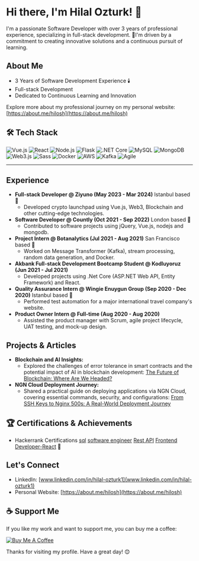 # Hi there, I'm Hilal Ozturk! 👋

I'm a passionate Software Developer with over 3 years of professional experience, specializing in full-stack development. 🦄I'm driven by a commitment to creating innovative solutions and a continuous pursuit of learning.

## About Me

-   3 Years of Software Development Experience 🕯️
-   Full-stack Development
-   Dedicated to Continuous Learning and Innovation

Explore more about my professional journey on my personal website: [https://about.me/hilosh](https://about.me/hilosh)

## 🛠️ Tech Stack

![Vue.js](https://img.shields.io/badge/-Vue.js-333333?style=flat&logo=vue.js)
![React](https://img.shields.io/badge/-React-333333?style=flat&logo=react)
![Node.js](https://img.shields.io/badge/-Node.js-333333?style=flat&logo=node.js)
![Flask](https://img.shields.io/badge/-Flask-333333?style=flat&logo=flask)
![.NET Core](https://img.shields.io/badge/-.NET_Core-333333?style=flat&logo=dotnet)
![MySQL](https://img.shields.io/badge/-MySQL-333333?style=flat&logo=mysql)
![MongoDB](https://img.shields.io/badge/-MongoDB-333333?style=flat&logo=mongodb)
![Web3.js](https://img.shields.io/badge/-Web3.js-333333?style=flat&logo=javascript)
![Sass](https://img.shields.io/badge/-Agile-333333?style=flat&logo=sass)
![Docker](https://img.shields.io/badge/-Docker-333333?style=flat&logo=docker)
![AWS](https://img.shields.io/badge/-AWS-333333?style=flat&logo=amazon-aws)
![Kafka](https://img.shields.io/badge/-Kafka-333333?style=flat&logo=apache-kafka)
![Agile](https://img.shields.io/badge/-Agile-333333?style=flat&logo=agile)

---

## Experience

-   **Full-stack Developer @ Ziyuno (May 2023 - Mar 2024)** Istanbul based📍
    -   Developed crypto launchpad using Vue.js, Web3, Blockchain and other cutting-edge technologies.
-   **Software Developer @ Countly (Oct 2021 - Sep 2022)** London based 📍
    -   Contributed to software projects using jQuery, Vue.js, nodejs and mongodb.
-   **Project Intern @ Botanalytics (Jul 2021 - Aug 2021)** San Francisco based 📍
    -   Worked on Message Transformer (Kafka), stream processing, random data generation, and Docker.
-   **Akbank Full-stack Development Bootcamp Student @ Kodluyoruz (Jun 2021 - Jul 2021)**
    -   Developed projects using .Net Core (ASP.NET Web API, Entity Framework) and React.
-   **Quality Assurance Intern @ Wingie Enuygun Group (Sep 2020 - Dec 2020)** Istanbul based 📍
    -   Performed test automation for a major international travel company's website.
-   **Product Owner Intern @ Full-time (Aug 2020 - Aug 2020)** 
    -   Assisted the product manager with Scrum, agile project lifecycle, UAT testing, and mock-up design.

## Projects & Articles

-   **Blockchain and AI Insights:**
    -   Explored the challenges of error tolerance in smart contracts and the potential impact of AI in blockchain development: [The Future of Blockchain: Where Are We Headed?](https://www.linkedin.com/feed/update/urn:li:activity:7304574134561210368)
-   **NGN Cloud Deployment Journey:**
    -   Shared a practical guide on deploying applications via NGN Cloud, covering essential commands, security, and configurations: [From SSH Keys to Nginx 500s: A Real-World Deployment Journey](https://medium.com/@hilalozturk/from-ssh-keys-to-nginx-500s-a-real-world-deployment-journey-2409f19089e4)

## 🏆 Certifications & Achievements
-   Hackerrank Certifications [sql](https://www.hackerrank.com/certificates/iframe/8acfc1953931) [software engineer](https://www.hackerrank.com/certificates/iframe/740b45d017c2) [Rest API](https://www.hackerrank.com/certificates/iframe/edc3f8172bb3) [Frontend Developer-React](https://www.hackerrank.com/certificates/iframe/665729a92c99) 💪

  
## Let's Connect

-   LinkedIn: [www.linkedin.com/in/hilal-ozturk1](www.linkedin.com/in/hilal-ozturk1)
-   Personal Website: [https://about.me/hilosh](https://about.me/hilosh)

## ☕ Support Me

If you like my work and want to support me, you can buy me a coffee:

[![Buy Me A Coffee](https://img.shields.io/badge/Buy%20Me%20A%20Coffee-F7CA88?style=for-the-badge&logo=buy-me-a-coffee&logoColor=black)](https://buymeacoffee.com/ozhilosh)

Thanks for visiting my profile. Have a great day! 😊

